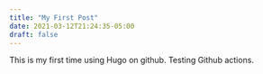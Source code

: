 ```yaml
---
title: "My First Post"
date: 2021-03-12T21:24:35-05:00
draft: false
---
```


This is my first time using Hugo on github. Testing Github actions.
